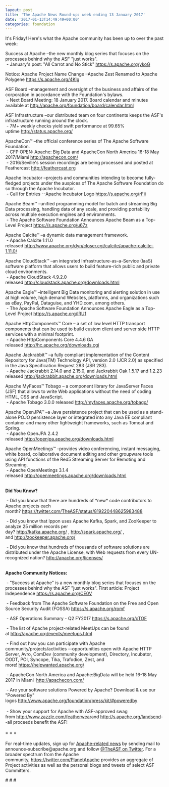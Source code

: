 ```yaml
---
layout: post
title: 'The Apache News Round-up: week ending 13 January 2017'
date: '2017-01-13T14:49:49+00:00'
categories: foundation
---
```

<p>It's Friday! Here's what the Apache community has been up to over the past week:</p> 
  <div> 
    <p>Success at Apache –the new monthly blog series that focuses on the processes behind why the ASF &quot;just works&quot;. &nbsp; <br />&nbsp;- January's post: &quot;All Carrot and No Stick&quot; <a href="https://s.apache.org/ykoG">https://s.apache.org/ykoG</a></p> 
    <p>Notice: Apache Project Name Change –Apache Zest Renamed to Apache Polygene <a href="https://s.apache.org/4Klg%20">https://s.apache.org/4Klg </a></p> 
    <p>ASF Board –management and oversight of the business and affairs of the corporation in accordance with the Foundation's bylaws.<br />&nbsp;- Next Board Meeting: 18 January 2017. Board calendar and minutes available at&nbsp;<a href="http://apache.org/foundation/board/calendar.html">http://apache.org/foundation/board/calendar.html</a></p> 
    <p>ASF Infrastructure –our distributed team on four continents keeps the ASF's infrastructure running around the clock.<br />&nbsp;- 7M+ weekly checks yield swift performance at 99.65% uptime&nbsp;<a href="http://status.apache.org/">http://status.apache.org/</a></p> 
  </div> 
  <div> 
    <p><a href="http://status.apache.org/"></a>ApacheCon™ –the official conference series of The Apache Software Foundation.<br />&nbsp;- CFP OPEN: Apache: Big Data and ApacheCon North America 16-18 May 2017/Miami&nbsp;<a href="http://apachecon.com/">http://apachecon.com/</a><br />&nbsp;- 2016/Seville's session recordings are being processed and posted at Feathercast&nbsp;<a href="http://feathercast.org/">http://feathercast.org</a></p> 
    <p>Apache Incubator&nbsp;–projects and communities intending to become fully-fledged projects under the auspices of The Apache Software Foundation do so through the Apache Incubator.<br />&nbsp;- Call for Entries --Apache Incubator Logo <a href="https://s.apache.org/rFii">https://s.apache.org/rFii</a></p> 
    <p>Apache Beam™ –unified programming model for batch and streaming Big Data processing, handling data of any scale, and providing portability across multiple execution engines and environments.<br />&nbsp;- The Apache Software Foundation Announces Apache Beam as a Top-Level Project <a href="https://s.apache.org/u67z">https://s.apache.org/u67z</a></p> 
    <p>Apache Calcite™ –a dynamic data management framework.<br />&nbsp;- Apache Calcite 1.11.0 released&nbsp;<a href="http://www.apache.org/dyn/closer.cgi/calcite/apache-calcite-1.11.0/">http://www.apache.org/dyn/closer.cgi/calcite/apache-calcite-1.11.0/</a></p> 
    <p>Apache CloudStack™ –an integrated Infrastructure-as-a-Service (IaaS) software platform that allows users to build feature-rich public and private cloud environments.<br />&nbsp;- Apache CloudStack 4.9.2.0 released&nbsp;<a href="http://cloudstack.apache.org/downloads.html">http://cloudstack.apache.org/downloads.html</a></p> 
    <p>Apache Eagle™ –intelligent Big Data monitoring and alerting solution in use at high volume, high demand Websites, platforms, and organizations such as eBay, PayPal, Dataguise, and YHD.com, among others. <br />&nbsp;- The Apache Software Foundation Announces Apache Eagle as a Top-Level Project&nbsp;<a href="https://s.apache.org/lRU1">https://s.apache.org/lRU1</a></p> 
    <p>Apache HttpComponents™ Core – a set of low level HTTP transport components that can be used to build custom client and server side HTTP services with a minimal footprint.<br />&nbsp;- Apache HttpComponents Core 4.4.6 GA released&nbsp;<a href="http://hc.apache.org/downloads.cgi">http://hc.apache.org/downloads.cgi</a></p> 
    <p>Apache Jackrabbit™ –a fully compliant implementation of the Content Repository for Java(TM) Technology API, version 2.0 (JCR 2.0) as specified in the Java Specification Request 283 (JSR 283).<br />&nbsp;- Apache Jackrabbit 2.14.0 and 2.15.0, and Jackrabbit Oak 1.5.17 and 1.2.23 released&nbsp;<a href="http://jackrabbit.apache.org/downloads.html">http://jackrabbit.apache.org/downloads.html</a></p> 
    <p>Apache MyFaces™ Tobago – a component library for JavaServer Faces (JSF) that allows to write Web applications without the need of coding HTML, CSS and JavaScript.<br />&nbsp;- Apache Tobago 3.0.0 released&nbsp;<a href="http://myfaces.apache.org/tobago/">http://myfaces.apache.org/tobago/</a></p> 
    <p>Apache OpenJPA™ –a Java persistence project that can be used as a stand-alone POJO persistence layer or integrated into any Java EE compliant container and many other lightweight frameworks, such as Tomcat and Spring.<br />&nbsp;- Apache OpenJPA 2.4.2 released&nbsp;<a href="http://openjpa.apache.org/downloads.html">http://openjpa.apache.org/downloads.html</a></p> 
    <p>Apache OpenMeetings™ –provides video conferencing, instant messaging, white board, collaborative document editing and other groupware tools using API functions of the Red5 Streaming Server for Remoting and Streaming.<br />&nbsp;- Apache OpenMeetings 3.1.4 released&nbsp;<a href="http://openmeetings.apache.org/downloads.html">http://openmeetings.apache.org/downloads.html</a></p> 
    <p><strong><br />Did You Know?</strong></p> 
    <p><a href="http://qpid.apache.org/download.html"></a></p>&nbsp;- Did you know that there are hundreds of *new* code contributors to Apache projects each month?&nbsp;<a href="https://twitter.com/TheASF/status/819220448625983488">https://twitter.com/TheASF/status/819220448625983488</a><br /> 
    <p>&nbsp;- Did you know that Ippon uses Apache Kafka, Spark, and ZooKeeper to analyze 25 million records per day?&nbsp;<a href="http://kafka.apache.org/">http://kafka.apache.org/</a>&nbsp;,&nbsp;<a href="http://spark.apache.org/">http://spark.apache.org/</a>&nbsp;, and&nbsp;<a href="http://zookeeper.apache.org/">http://zookeeper.apache.org/</a></p> 
    <p>&nbsp;- Did you know that hundreds of thousands of software solutions are distributed under the Apache License, with Web requests from every UN-recognized nation?&nbsp;<a href="http://apache.org/licenses/">http://apache.org/licenses/</a> </p> 
    <p><strong><br />Apache Community Notices:</strong></p> 
  </div> 
  <div> 
    <p>&nbsp;- &quot;Success at Apache&quot; is a new monthly blog series that focuses on the processes behind why the ASF &quot;just works&quot;. First article: Project Independence <a href="https://s.apache.org/CE0V">https://s.apache.org/CE0V</a></p> 
    <p>&nbsp;- Feedback from The Apache Software Foundation on the Free and Open Source Security Audit (FOSSA) <a href="https://s.apache.org/romf">https://s.apache.org/romf</a></p> 
    <p>&nbsp;- ASF Operations Summary - Q2 FY2017 <a href="https://s.apache.org/oTOF">https://s.apache.org/oTOF</a></p> 
    <div> 
      <p>&nbsp;- The list of Apache project-related MeetUps can be found at&nbsp;<a href="http://apache.org/events/meetups.html">http://apache.org/events/meetups.html</a></p> 
      <p>&nbsp;- Find out how you can participate with Apache community/projects/activities --opportunities open with&nbsp;Apache HTTP Server,&nbsp;Avro, ComDev (community development), Directory, Incubator, OODT, POI, Syncope, Tika, Trafodion, Zest, and more!&nbsp;<a href="https://helpwanted.apache.org/">https://helpwanted.apache.org/</a></p> 
    </div> 
    <p>&nbsp;- ApacheCon North America and Apache:BigData will be held 16-18 May 2017 in Miami &nbsp;<a href="http://apachecon.com/">http://apachecon.com/<br /></a></p> 
    <div>&nbsp;- Are your software solutions Powered by Apache? Download &amp; use our &quot;Powered By&quot; logos&nbsp;<a href="http://www.apache.org/foundation/press/kit/#poweredby">http://www.apache.org/foundation/press/kit/#poweredby</a></div> 
    <div><br /></div> 
    <div>&nbsp;- Show your support for Apache with ASF-approved swag from&nbsp;<a href="http://www.zazzle.com/featherwear">http://www.zazzle.com/featherwear</a>and&nbsp;<a href="http://s.apache.org/landsend">http://s.apache.org/landsend</a>--all proceeds benefit the ASF!&nbsp;</div> 
    <div><br /></div> 
    <div>= = =</div> 
    <div><br /></div> 
    <div>For real-time updates, sign up for <a href="http://apache.org/foundation/mailinglists.html#foundation-announce">Apache-related news</a> by sending mail to announce-subscribe@apache.org and follow <a href="https://twitter.com/TheASF">@TheASF on Twitter</a>. For a broader spectrum from the Apache community,&nbsp;<a href="http://s.apache.org/landsend">https://twitter.com/PlanetApache</a> provides an aggregate of Project activities as well as the personal blogs and tweets of select ASF Committers.</div> 
  </div> 
  <p># # #</p>
